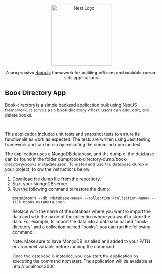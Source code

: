 <p align="center">
  <a href="http://nestjs.com/" target="blank"><img src="https://nestjs.com/img/logo-small.svg" width="200" alt="Nest Logo" /></a>
</p>

[circleci-image]: https://img.shields.io/circleci/build/github/nestjs/nest/master?token=abc123def456
[circleci-url]: https://circleci.com/gh/nestjs/nest

  <p align="center">A progressive <a href="http://nodejs.org" target="_blank">Node.js</a> framework for building efficient and scalable server-side applications.</p>
  <h2>Book Directory App</h2>
 <p> Book-directory is a simple backend application built using NestJS framework. It serves as a book directory where users can add, edit, and delete books.</p>
<br>
<p>This application includes unit tests and snapshot tests to ensure its functionalities work as expected. The tests are written using Jest testing framework and can be run by executing the command npm run test.</p>

<p>The application uses a MongoDB database, and the dump of the database can be found in the folder dump/book-directory-dump/book-directory/books.metadata.json. To install and use the database dump in your project, follow the instructions below:</p>
<ol>
<li>Download the dump file from the repository.</li>
<li>
Start your MongoDB server.</li>
<li>
Run the following command to restore the dump:</li>

```
mongoimport --db <database-name> --collection <collection-name> --file books.metadata.json
```

<p>Replace <database-name> with the name of the database where you want to import the data and <collection-name> with the name of the collection where you want to store the data. For example, to import the data into a database named "book-directory" and a collection named "books", you can run the following command:</p>
<p>Note: Make sure to have MongoDB installed and added to your PATH environment variable before running the command.

Once the database is installed, you can start the application by executing the command npm start. The application will be available at http://localhost:3000.</p>
